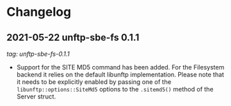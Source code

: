 # Changelog

## 2021-05-22 unftp-sbe-fs 0.1.1

_tag: unftp-sbe-fs-0.1.1_

- Support for the SITE MD5 command has been added. For the Filesystem
  backend it relies on the default libunftp implementation. Please
  note that it needs to be explicitly enabled by passing one of the
  `libunftp::options::SiteMd5` options to the `.sitemd5()` method of
  the Server struct.

